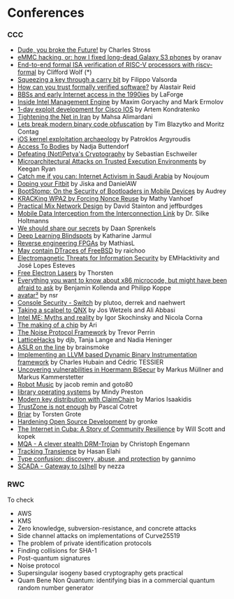 # Conferences

### CCC
* [Dude, you broke the Future!](https://events.ccc.de/congress/2017/Fahrplan/events/9270.html) by Charles Stross
* [eMMC hacking, or: how I fixed long-dead Galaxy S3 phones](https://events.ccc.de/congress/2017/Fahrplan/events/8784.html) by  oranav
* [End-to-end formal ISA verification of RISC-V processors with riscv-formal](https://events.ccc.de/congress/2017/Fahrplan/events/8768.html) by Clifford Wolf (*)
* [Squeezing a key through a carry bit](https://events.ccc.de/congress/2017/Fahrplan/events/9021.html) by Filippo Valsorda
* [How can you trust formally verified software?](https://events.ccc.de/congress/2017/Fahrplan/events/8915.html) by Alastair Reid
* [BBSs and early Internet access in the 1990ies](https://events.ccc.de/congress/2017/Fahrplan/events/9034.html) by LaForge
* [Inside Intel Management Engine](https://events.ccc.de/congress/2017/Fahrplan/events/8762.html) by Maxim Goryachy and Mark Ermolov
* [1-day exploit development for Cisco IOS](https://events.ccc.de/congress/2017/Fahrplan/events/8936.html) by Artem Kondratenko
* [Tightening the Net in Iran](https://events.ccc.de/congress/2017/Fahrplan/events/8900.html) by Mahsa Alimardani
* [Lets break modern binary code obfuscation](https://events.ccc.de/congress/2017/Fahrplan/events/8789.html) by Tim Blazytko and Moritz Contag
* [iOS kernel exploitation archaeology](https://events.ccc.de/congress/2017/Fahrplan/events/8720.html) by Patroklos Argyroudis
* [Access To Bodies](https://events.ccc.de/congress/2017/Fahrplan/events/9040.html) by Nadja Buttendorf
* [Defeating (Not)Petya's Cryptography](https://events.ccc.de/congress/2017/Fahrplan/events/8724.html) by Sebastian Eschweiler
* [Microarchitectural Attacks on Trusted Execution Environments](https://events.ccc.de/congress/2017/Fahrplan/events/8950.html) by Keegan Ryan
* [Catch me if you can: Internet Activism in Saudi Arabia](https://events.ccc.de/congress/2017/Fahrplan/events/9190.html) by Noujoum
* [Doping your Fitbit](https://events.ccc.de/congress/2017/Fahrplan/events/8908.html) by Jiska and DanielAW
* [BootStomp: On the Security of Bootloaders in Mobile Devices](https://events.ccc.de/congress/2017/Fahrplan/events/9205.html) by Audrey
* [KRACKing WPA2 by Forcing Nonce Reuse](https://events.ccc.de/congress/2017/Fahrplan/events/9273.html) by Mathy Vanhoef
* [Practical Mix Network Design](https://events.ccc.de/congress/2017/Fahrplan/events/8974.html) by David Stainton and jeffburdges
* [Mobile Data Interception from the Interconnection Link](https://events.ccc.de/congress/2017/Fahrplan/events/8879.html) by Dr. Silke Holtmanns
* [We should share our secrets](https://events.ccc.de/congress/2017/Fahrplan/events/8885.html) by Daan Sprenkels
* [Deep Learning Blindspots](https://events.ccc.de/congress/2017/Fahrplan/events/8860.html) by Katharine Jarmul
* [Reverse engineering FPGAs](https://events.ccc.de/congress/2017/Fahrplan/events/9237.html) by MathiasL
* [May contain DTraces of FreeBSD](https://events.ccc.de/congress/2017/Fahrplan/events/9196.html) by raichoo
* [Electromagnetic Threats for Information Security](https://events.ccc.de/congress/2017/Fahrplan/events/8920.html) by EMHacktivity and José Lopes Esteves
* [Free Electron Lasers](https://events.ccc.de/congress/2017/Fahrplan/events/8832.html) by Thorsten
* [Everything you want to know about x86 microcode, but might have been afraid to ask](https://events.ccc.de/congress/2017/Fahrplan/events/9058.html) by Benjamin Kollenda and Philipp Koppe
* [avatar²](https://events.ccc.de/congress/2017/Fahrplan/events/9195.html) by nsr
* [Console Security - Switch](https://events.ccc.de/congress/2017/Fahrplan/events/8941.html) by plutoo, derrek and naehwert
* [Taking a scalpel to QNX](https://events.ccc.de/congress/2017/Fahrplan/events/8730.html) by Jos Wetzels and Ali Abbasi
* [Intel ME: Myths and reality](https://events.ccc.de/congress/2017/Fahrplan/events/8782.html) by Igor Skochinsky and Nicola Corna
* [The making of a chip](https://events.ccc.de/congress/2017/Fahrplan/events/9250.html) by Ari
* [The Noise Protocol Framework](https://events.ccc.de/congress/2017/Fahrplan/events/9222.html) by Trevor Perrin
* [LatticeHacks](https://events.ccc.de/congress/2017/Fahrplan/events/9075.html) by djb, Tanja Lange and Nadia Heninger
* [ASLR on the line](https://events.ccc.de/congress/2017/Fahrplan/events/9135.html) by brainsmoke
* [Implementing an LLVM based Dynamic Binary Instrumentation framework](https://events.ccc.de/congress/2017/Fahrplan/events/9006.html) by Charles Hubain and Cédric TESSIER
* [Uncovering vulnerabilities in Hoermann BiSecur](https://events.ccc.de/congress/2017/Fahrplan/events/9029.html) by Markus Müllner and Markus Kammerstetter
* [Robot Music](https://events.ccc.de/congress/2017/Fahrplan/events/9150.html) by jacob remin and goto80
* [library operating systems](https://events.ccc.de/congress/2017/Fahrplan/events/8949.html) by Mindy Preston
* [Modern key distribution with ClaimChain](https://events.ccc.de/congress/2017/Fahrplan/events/9094.html) by Marios Isaakidis
* [TrustZone is not enough](https://events.ccc.de/congress/2017/Fahrplan/events/8831.html) by Pascal Cotret
* [Briar](https://events.ccc.de/congress/2017/Fahrplan/events/8937.html) by Torsten Grote
* [Hardening Open Source Development](https://events.ccc.de/congress/2017/Fahrplan/events/9249.html) by gronke
* [The Internet in Cuba: A Story of Community Resilience](https://events.ccc.de/congress/2017/Fahrplan/events/8740.html) by Will Scott and kopek
* [MQA - A clever stealth DRM-Trojan](https://events.ccc.de/congress/2017/Fahrplan/events/9113.html) by Christoph Engemann
* [Tracking Transience](https://events.ccc.de/congress/2017/Fahrplan/events/9281.html) by Hasan Elahi
* [Type confusion: discovery, abuse, and protection](https://events.ccc.de/congress/2017/Fahrplan/events/8848.html) by gannimo
* [SCADA - Gateway to (s)hell](https://events.ccc.de/congress/2017/Fahrplan/events/8956.html) by nezza

### RWC

To check

* AWS
* KMS
* Zero knowledge, subversion-resistance, and concrete attacks
* Side channel attacks on implementations of Curve25519
* The problem of private identification protocols
* Finding collisions for SHA-1
* Post-quantum signatures
* Noise protocol
* Supersingular isogeny based cryptography gets practical
* Quam Bene Non Quantum: identifying bias in a commercial quantum random number generator